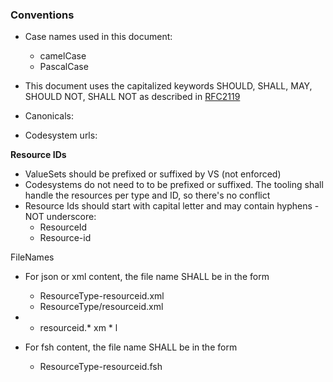 ### Conventions
* Case names used in this document: 
  - camelCase 
  - PascalCase
* This document uses the capitalized keywords SHOULD, SHALL, MAY, SHOULD NOT, SHALL NOT as described in [RFC2119](https://datatracker.ietf.org/doc/html/rfc2119)

* Canonicals:
* Codesystem urls:



**Resource IDs**
* ValueSets should be prefixed or suffixed by VS (not enforced)
* Codesystems do not need to to be prefixed or suffixed. The tooling shall handle the resources per type and ID, so there's no conflict
* Resource Ids should start with capital letter and may contain hyphens - NOT underscore: 
  * ResourceId
  * Resource-id

FileNames
* For json or xml content, the file name SHALL be in the form
  * ResourceType-resourceid.xml
  * ResourceType/resourceid.xml
*   * resourceid.* xm  * l

* For fsh content, the file name SHALL be in the form
  * ResourceType-resourceid.fsh
